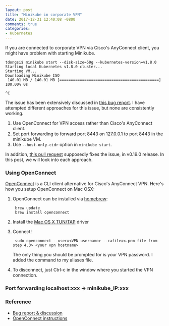 ```yaml
---
layout: post
title: "Minikube in corporate VPN"
date: 2017-12-31 12:40:08 -0800
comments: true
categories: 
- Kubernetes
---
```


If you are connected to corporate VPN via Cisco's AnyConnect client, you might have problem with starting Minikube.

```
tdongsi$ minikube start --disk-size=50g --kubernetes-version=v1.8.0
Starting local Kubernetes v1.8.0 cluster...
Starting VM...
Downloading Minikube ISO
 140.01 MB / 140.01 MB [============================================] 100.00% 0s

^C
```

<!--more-->

The issue has been extensively discussed in [this bug report](https://github.com/kubernetes/minikube/issues/1099).
I have attempted different approaches for this issue, but none are consistently working.

1. Use OpenConnect for VPN access rather than Cisco's AnyConnect client.
1. Set port forwarding to forward port 8443 on 127.0.0.1 to port 8443 in the minikube VM.
1. Use `--host-only-cidr` option in `minikube start`.

In addition, [this pull request](https://github.com/kubernetes/minikube/pull/1329) supposedly fixes the issue, in v0.19.0 release.
In this post, we will look into each approach.

### Using OpenConnect

[OpenConnect](http://www.infradead.org/openconnect/) is a CLI client alternative for Cisco's AnyConnect VPN.
Here's how you setup OpenConnect on Mac OSX:

1. OpenConnect can be installed via [homebrew](http://mxcl.github.com/homebrew/):

        brew update
        brew install openconnect

1. Install the [Mac OS X TUN/TAP](http://tuntaposx.sourceforge.net/) driver

1. Connect!

        sudo openconnect --user=<VPN username> --cafile=<.pem file from step 4.3> <your vpn hostname>

    The only thing you should be prompted for is your VPN password.  I added the command to my aliases file.

1. To disconnect, just Ctrl-c in the window where you started the VPN connection.

### Port forwarding localhost:xxx -> minikube_IP:xxx



### Reference

* [Bug report & discussion](https://github.com/kubernetes/minikube/issues/1099)
* [OpenConnect instructions](https://gist.github.com/moklett/3170636)